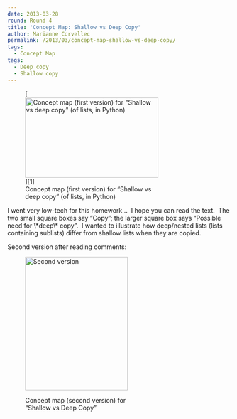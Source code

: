 ```yaml
---
date: 2013-03-28
round: Round 4
title: 'Concept Map: Shallow vs Deep Copy'
author: Marianne Corvellec
permalink: /2013/03/concept-map-shallow-vs-deep-copy/
tags:
  - Concept Map
tags:
  - Deep copy
  - Shallow copy
---
```

<figure id="attachment_1979" style="width: 300px;" class="wp-caption aligncenter">[<img class="size-medium wp-image-1979" alt="Concept map (first version) for &quot;Shallow vs deep copy&quot; (of lists, in Python)" src="/software-carpentry-training-website/uploads/2013/03/shallow-deep-copy-concept-map-300x180.png" width="300" height="180" />][1]<figcaption class="wp-caption-text">Concept map (first version) for &#8220;Shallow vs deep copy&#8221; (of lists, in Python)</figcaption></figure> 
I went very low-tech for this homework&#8230;  I hope you can read the text.  The two small square boxes say &#8220;Copy&#8221;; the larger square box says &#8220;Possible need for \*deep\* copy&#8221;.  I wanted to illustrate how deep/nested lists (lists containing sublists) differ from shallow lists when they are copied.

Second version after reading comments:<figure id="attachment_2065" style="width: 231px;" class="wp-caption aligncenter">

[<img class="size-medium wp-image-2065" alt="Second version" src="/software-carpentry-training-website/uploads/2013/03/shallow-deep-copy-concept-map-2-231x300.png" width="231" height="300" />][2]<figcaption class="wp-caption-text">Concept map (second version) for &#8220;Shallow vs Deep Copy&#8221;</figcaption></figure>

 [1]: /software-carpentry-training-website/uploads/2013/03/shallow-deep-copy-concept-map.png
 [2]: /software-carpentry-training-website/uploads/2013/03/shallow-deep-copy-concept-map-2.png
